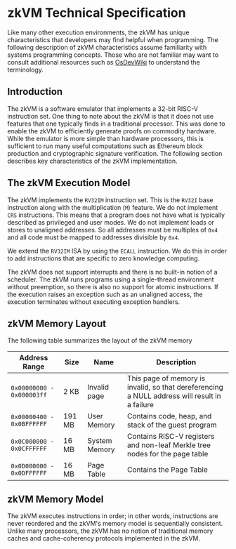 # zkVM Technical Specification

Like many other execution environments, the zkVM has unique characteristics that
developers may find helpful when programming. The following description of zkVM
characteristics assume familiarity with systems programming concepts. Those who
are not familiar may want to consult additional resources such as [OsDevWiki] to
understand the terminology.

## Introduction

The zkVM is a software emulator that implements a 32-bit RISC-V instruction set.
One thing to note about the zkVM is that it does not use features that one
typically finds in a traditional processor. This was done to enable the zkVM to
efficiently generate proofs on commodity hardware. While the emulator is more
simple than hardware processors, this is sufficient to run many useful
computations such as Ethereum block production and cryptographic signature
verification. The following section describes key characteristics of the zkVM
implementation.

## The zkVM Execution Model

The zkVM implements the `RV32IM` instruction set. This is the `RV32I` base
instruction along with the multiplication (`M`) feature. We do not implement
`CRS` instructions. This means that a program does not have what is typically
described as privileged and user modes. We do not implement loads or stores to
unaligned addresses. So all addresses must be multiples of `0x4` and all code
must be mapped to addresses divisible by `0x4`.

We extend the `RV32IM` ISA by using the `ECALL` instruction. We do this in order
to add instructions that are specific to zero knowledge computing.

The zkVM does not support interrupts and there is no built-in notion of a
scheduler. The zkVM runs programs using a single-thread environment without
preemption, so there is also no support for atomic instructions. If the
execution raises an exception such as an unaligned access, the execution
terminates without executing exception handlers.

## zkVM Memory Layout

The following table summarizes the layout of the zkVM memory

| Address Range             | Size   | Name          | Description                                                                                   |
| ------------------------- | ------ | ------------- | --------------------------------------------------------------------------------------------- |
| `0x00000000 - 0x000003ff` | 2 KB   | Invalid page  | This page of memory is invalid, so that dereferencing a NULL address will result in a failure |
| `0x00000400 - 0x0BFFFFFF` | 191 MB | User Memory   | Contains code, heap, and stack of the guest program                                           |
| `0x0C000000 - 0x0CFFFFFF` | 16 MB  | System Memory | Contains RISC-V registers and non-leaf Merkle tree nodes for the page table                   |
| `0x0D000000 - 0x0DFFFFFF` | 16 MB  | Page Table    | Contains the Page Table                                                                       |

## zkVM Memory Model

The zkVM executes instructions in order; in other words, instructions are never
reordered and the zkVM's memory model is sequentially consistent. Unlike many
processors, the zkVM has no notion of traditional memory caches and
cache-coherency protocols implemented in the zkVM.

[OsDevWiki]: https://wiki.osdev.org/Main_Page
